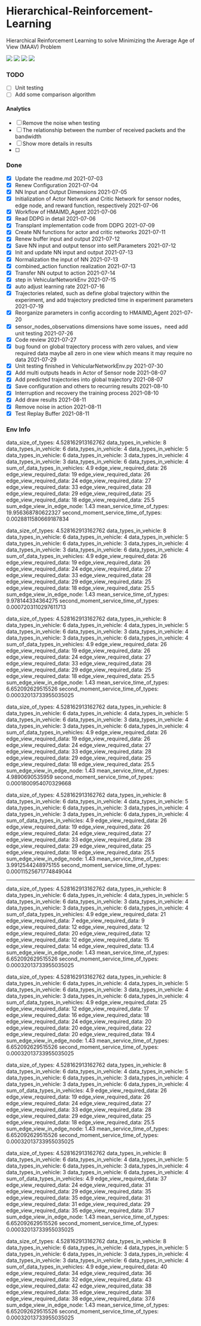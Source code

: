 # Hierarchical-Reinforcement-Learning
Hierarchical Reinforcement Learning to solve Minimizing the Average Age of View (MAAV) Problem

![](https://img.shields.io/github/issues/neardws/Hierarchical-Reinforcement-Learning)
![](https://img.shields.io/github/forks/neardws/Hierarchical-Reinforcement-Learning)
![](https://img.shields.io/github/stars/neardws/Hierarchical-Reinforcement-Learning)
![](https://img.shields.io/github/license/neardws/Hierarchical-Reinforcement-Learning)

### TODO

- [ ] Unit testing
- [ ] Add some comparison algorithm

#### Analytics

- [ ] Remove the noise when testing
- [ ] The relationship between the number of received packets and the bandwidth
- [ ] Show more details in results
- [ ] 


### Done

- [x] Update the readme.md 2021-07-03
- [x] Renew Configuration 2021-07-04
- [x] NN Input and Output Dimensions 2021-07-05
- [x] Initialization of Actor Network and Critic Network for sensor nodes, edge node, and reward function, respectively 2021-07-06
- [x] Workflow of HMAIMD_Agent 2021-07-06
- [x] Read DDPG in detail 2021-07-06
- [x] Transplant implementation code from DDPG 2021-07-09
- [x] Create NN functions for actor and critic networks 2021-07-11
- [x] Renew buffer input and output 2021-07-12
- [x] Save NN input and output tensor into self.Parameters 2021-07-12
- [x] Init and update NN input and output 2021-07-13
- [x] Normalization the input of NN 2021-07-13
- [x] combined_action function realization 2021-07-13
- [x] Transfer NN output to action 2021-07-14
- [x] step in VehicularNetworkEnv 2021-07-15
- [x] auto adjust learning rate 2021-07-16
- [x] Trajectories related, such as define global trajectory within the experiment, and add trajectory predicted time in experiment parameters 2021-07-19
- [x] Reorganize parameters in config according to HMAIMD_Agent 2021-07-20
- [x] sensor_nodes_observations dimensions have some issues，need add unit testing 2021-07-26
- [x] Code review 2021-07-27
- [x] bug found on global trajectory process with zero values, and view required data maybe all zero in one view which means it may require no data 2021-07-29
- [x] Unit testing finished in VehicularNetworkEnv.py 2021-07-30
- [x] Add multi outputs heads in Actor of Sensor node 2021-08-07
- [x] Add predicted trajectories into global trajectory 2021-08-07
- [x] Save configuration and others to recurring results 2021-08-10
- [x] Interruption and recovery the training process 2021-08-10
- [x] Add draw results 2021-08-11
- [x] Remove noise in action 2021-08-11
- [x] Test Replay Buffer 2021-08-11

### Env Info

data_size_of_types:  4.528162913162762
data_types_in_vehicle:  8
data_types_in_vehicle:  6
data_types_in_vehicle:  4
data_types_in_vehicle:  5
data_types_in_vehicle:  6
data_types_in_vehicle:  3
data_types_in_vehicle:  4
data_types_in_vehicle:  3
data_types_in_vehicle:  6
data_types_in_vehicle:  4
sum_of_data_types_in_vehicles:  4.9
edge_view_required_data: 26
edge_view_required_data: 19
edge_view_required_data: 26
edge_view_required_data: 24
edge_view_required_data: 27
edge_view_required_data: 33
edge_view_required_data: 28
edge_view_required_data: 29
edge_view_required_data: 25
edge_view_required_data: 18
edge_view_required_data:  25.5
sum_edge_view_in_edge_node:  1.43
mean_service_time_of_types: 
 19.956368780622327
second_moment_service_time_of_types: 
 0.0028811580669187834


data_size_of_types:  4.528162913162762
data_types_in_vehicle:  8
data_types_in_vehicle:  6
data_types_in_vehicle:  4
data_types_in_vehicle:  5
data_types_in_vehicle:  6
data_types_in_vehicle:  3
data_types_in_vehicle:  4
data_types_in_vehicle:  3
data_types_in_vehicle:  6
data_types_in_vehicle:  4
sum_of_data_types_in_vehicles:  4.9
edge_view_required_data: 26
edge_view_required_data: 19
edge_view_required_data: 26
edge_view_required_data: 24
edge_view_required_data: 27
edge_view_required_data: 33
edge_view_required_data: 28
edge_view_required_data: 29
edge_view_required_data: 25
edge_view_required_data: 18
edge_view_required_data:  25.5
sum_edge_view_in_edge_node:  1.43
mean_service_time_of_types: 
 9.978144334364275
second_moment_service_time_of_types: 
 0.0007203110297611713


data_size_of_types:  4.528162913162762
data_types_in_vehicle:  8
data_types_in_vehicle:  6
data_types_in_vehicle:  4
data_types_in_vehicle:  5
data_types_in_vehicle:  6
data_types_in_vehicle:  3
data_types_in_vehicle:  4
data_types_in_vehicle:  3
data_types_in_vehicle:  6
data_types_in_vehicle:  4
sum_of_data_types_in_vehicles:  4.9
edge_view_required_data: 26
edge_view_required_data: 19
edge_view_required_data: 26
edge_view_required_data: 24
edge_view_required_data: 27
edge_view_required_data: 33
edge_view_required_data: 28
edge_view_required_data: 29
edge_view_required_data: 25
edge_view_required_data: 18
edge_view_required_data:  25.5
sum_edge_view_in_edge_node:  1.43
mean_service_time_of_types: 
 6.652092629515526
second_moment_service_time_of_types: 
 0.00032013733955035025


data_size_of_types:  4.528162913162762
data_types_in_vehicle:  8
data_types_in_vehicle:  6
data_types_in_vehicle:  4
data_types_in_vehicle:  5
data_types_in_vehicle:  6
data_types_in_vehicle:  3
data_types_in_vehicle:  4
data_types_in_vehicle:  3
data_types_in_vehicle:  6
data_types_in_vehicle:  4
sum_of_data_types_in_vehicles:  4.9
edge_view_required_data: 26
edge_view_required_data: 19
edge_view_required_data: 26
edge_view_required_data: 24
edge_view_required_data: 27
edge_view_required_data: 33
edge_view_required_data: 28
edge_view_required_data: 29
edge_view_required_data: 25
edge_view_required_data: 18
edge_view_required_data:  25.5
sum_edge_view_in_edge_node:  1.43
mean_service_time_of_types: 
 4.9890690535959
second_moment_service_time_of_types: 
 0.0001800954070329668


data_size_of_types:  4.528162913162762
data_types_in_vehicle:  8
data_types_in_vehicle:  6
data_types_in_vehicle:  4
data_types_in_vehicle:  5
data_types_in_vehicle:  6
data_types_in_vehicle:  3
data_types_in_vehicle:  4
data_types_in_vehicle:  3
data_types_in_vehicle:  6
data_types_in_vehicle:  4
sum_of_data_types_in_vehicles:  4.9
edge_view_required_data: 26
edge_view_required_data: 19
edge_view_required_data: 26
edge_view_required_data: 24
edge_view_required_data: 27
edge_view_required_data: 33
edge_view_required_data: 28
edge_view_required_data: 29
edge_view_required_data: 25
edge_view_required_data: 18
edge_view_required_data:  25.5
sum_edge_view_in_edge_node:  1.43
mean_service_time_of_types: 
 3.9912544248975155
second_moment_service_time_of_types: 
 0.00011525671774849044


----------------------------------------------------------------
data_size_of_types:  4.528162913162762
data_types_in_vehicle:  8
data_types_in_vehicle:  6
data_types_in_vehicle:  4
data_types_in_vehicle:  5
data_types_in_vehicle:  6
data_types_in_vehicle:  3
data_types_in_vehicle:  4
data_types_in_vehicle:  3
data_types_in_vehicle:  6
data_types_in_vehicle:  4
sum_of_data_types_in_vehicles:  4.9
edge_view_required_data: 21
edge_view_required_data: 7
edge_view_required_data: 9
edge_view_required_data: 12
edge_view_required_data: 12
edge_view_required_data: 20
edge_view_required_data: 12
edge_view_required_data: 12
edge_view_required_data: 15
edge_view_required_data: 14
edge_view_required_data:  13.4
sum_edge_view_in_edge_node:  1.43
mean_service_time_of_types: 
 6.652092629515526
second_moment_service_time_of_types: 
 0.00032013733955035025


data_size_of_types:  4.528162913162762
data_types_in_vehicle:  8
data_types_in_vehicle:  6
data_types_in_vehicle:  4
data_types_in_vehicle:  5
data_types_in_vehicle:  6
data_types_in_vehicle:  3
data_types_in_vehicle:  4
data_types_in_vehicle:  3
data_types_in_vehicle:  6
data_types_in_vehicle:  4
sum_of_data_types_in_vehicles:  4.9
edge_view_required_data: 25
edge_view_required_data: 12
edge_view_required_data: 17
edge_view_required_data: 16
edge_view_required_data: 18
edge_view_required_data: 24
edge_view_required_data: 20
edge_view_required_data: 20
edge_view_required_data: 22
edge_view_required_data: 20
edge_view_required_data:  19.4
sum_edge_view_in_edge_node:  1.43
mean_service_time_of_types: 
 6.652092629515526
second_moment_service_time_of_types: 
 0.00032013733955035025


data_size_of_types:  4.528162913162762
data_types_in_vehicle:  8
data_types_in_vehicle:  6
data_types_in_vehicle:  4
data_types_in_vehicle:  5
data_types_in_vehicle:  6
data_types_in_vehicle:  3
data_types_in_vehicle:  4
data_types_in_vehicle:  3
data_types_in_vehicle:  6
data_types_in_vehicle:  4
sum_of_data_types_in_vehicles:  4.9
edge_view_required_data: 26
edge_view_required_data: 19
edge_view_required_data: 26
edge_view_required_data: 24
edge_view_required_data: 27
edge_view_required_data: 33
edge_view_required_data: 28
edge_view_required_data: 29
edge_view_required_data: 25
edge_view_required_data: 18
edge_view_required_data:  25.5
sum_edge_view_in_edge_node:  1.43
mean_service_time_of_types: 
 6.652092629515526
second_moment_service_time_of_types: 
 0.00032013733955035025


data_size_of_types:  4.528162913162762
data_types_in_vehicle:  8
data_types_in_vehicle:  6
data_types_in_vehicle:  4
data_types_in_vehicle:  5
data_types_in_vehicle:  6
data_types_in_vehicle:  3
data_types_in_vehicle:  4
data_types_in_vehicle:  3
data_types_in_vehicle:  6
data_types_in_vehicle:  4
sum_of_data_types_in_vehicles:  4.9
edge_view_required_data: 37
edge_view_required_data: 24
edge_view_required_data: 31
edge_view_required_data: 29
edge_view_required_data: 35
edge_view_required_data: 35
edge_view_required_data: 31
edge_view_required_data: 31
edge_view_required_data: 29
edge_view_required_data: 35
edge_view_required_data:  31.7
sum_edge_view_in_edge_node:  1.43
mean_service_time_of_types: 
 6.652092629515526
second_moment_service_time_of_types: 
 0.00032013733955035025


data_size_of_types:  4.528162913162762
data_types_in_vehicle:  8
data_types_in_vehicle:  6
data_types_in_vehicle:  4
data_types_in_vehicle:  5
data_types_in_vehicle:  6
data_types_in_vehicle:  3
data_types_in_vehicle:  4
data_types_in_vehicle:  3
data_types_in_vehicle:  6
data_types_in_vehicle:  4
sum_of_data_types_in_vehicles:  4.9
edge_view_required_data: 40
edge_view_required_data: 34
edge_view_required_data: 36
edge_view_required_data: 32
edge_view_required_data: 43
edge_view_required_data: 42
edge_view_required_data: 38
edge_view_required_data: 35
edge_view_required_data: 38
edge_view_required_data: 38
edge_view_required_data:  37.6
sum_edge_view_in_edge_node:  1.43
mean_service_time_of_types: 
 6.652092629515526
second_moment_service_time_of_types: 
 0.00032013733955035025